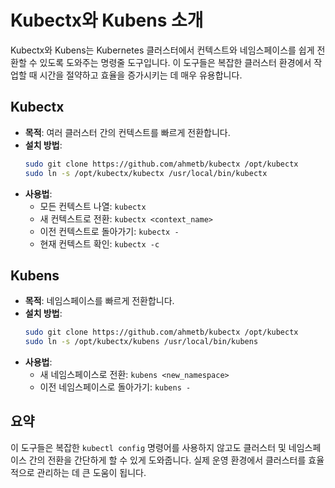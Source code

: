 # Kubectx와 Kubens 소개

Kubectx와 Kubens는 Kubernetes 클러스터에서 컨텍스트와 네임스페이스를 쉽게 전환할 수 있도록 도와주는 명령줄 도구입니다. 이 도구들은 복잡한 클러스터 환경에서 작업할 때 시간을 절약하고 효율을 증가시키는 데 매우 유용합니다.

## Kubectx

- **목적**: 여러 클러스터 간의 컨텍스트를 빠르게 전환합니다.
- **설치 방법**:
  ```bash
  sudo git clone https://github.com/ahmetb/kubectx /opt/kubectx
  sudo ln -s /opt/kubectx/kubectx /usr/local/bin/kubectx
  ```
- **사용법**:
  - 모든 컨텍스트 나열: `kubectx`
  - 새 컨텍스트로 전환: `kubectx <context_name>`
  - 이전 컨텍스트로 돌아가기: `kubectx -`
  - 현재 컨텍스트 확인: `kubectx -c`

## Kubens

- **목적**: 네임스페이스를 빠르게 전환합니다.
- **설치 방법**:
  ```bash
  sudo git clone https://github.com/ahmetb/kubectx /opt/kubectx
  sudo ln -s /opt/kubectx/kubens /usr/local/bin/kubens
  ```
- **사용법**:
  - 새 네임스페이스로 전환: `kubens <new_namespace>`
  - 이전 네임스페이스로 돌아가기: `kubens -`

## 요약

이 도구들은 복잡한 `kubectl config` 명령어를 사용하지 않고도 클러스터 및 네임스페이스 간의 전환을 간단하게 할 수 있게 도와줍니다. 실제 운영 환경에서 클러스터를 효율적으로 관리하는 데 큰 도움이 됩니다.
